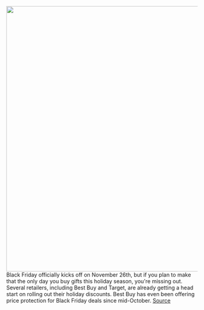 <img src='https://cdn.vox-cdn.com/thumbor/JRT6HApwm85FQj6up94GjkOk_dg=/0x0:2040x1360/1200x800/filters:focal(857x517:1183x843)/cdn.vox-cdn.com/uploads/chorus_image/image/67851020/acastro_181114_1777_amazon_hq2_0004.5.jpg' width='700px' /><br/>
Black Friday officially kicks off on November 26th, but if you plan to make that the only day you buy gifts this holiday season, you're missing out. Several retailers, including Best Buy and Target, are already getting a head start on rolling out their holiday discounts. Best Buy has even been offering price protection for Black Friday deals since mid-October.
<a href='https://www.theverge.com/21569881/black-friday-deals-start-time-hours-cyber-monday-stores'> Source <a/>